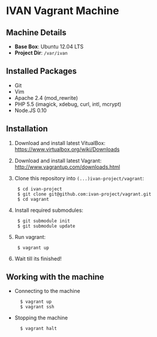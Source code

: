 IVAN Vagrant Machine
====================

Machine Details
---------------

* **Base Box**: Ubuntu 12.04 LTS
* **Project Dir**: `/var/ivan`

Installed Packages
------------------

* Git
* Vim
* Apache 2.4 (mod_rewrite)
* PHP 5.5 (imagick, xdebug, curl, intl, mcrypt)
* Node.JS 0.10

Installation
------------

1. Download and install latest VitualBox: <https://www.virtualbox.org/wiki/Downloads>
2. Download and install latest Vagrant: <http://www.vagrantup.com/downloads.html>
3. Clone this repository into `(...)ivan-project/vagrant`:
    
        $ cd ivan-project
        $ git clone git@github.com:ivan-project/vagrant.git
        $ cd vagrant

4. Install required submodules:
    
        $ git submodule init
        $ git submodule update

5. Run vagrant:
    
        $ vagrant up

6. Wait till its finished!

Working with the machine
------------------------

* Connecting to the machine

        $ vagrant up
        $ vagrant ssh

* Stopping the machine

        $ vagrant halt